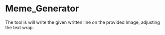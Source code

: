 # Meme_Generator
The tool is will write the given written line on the provided Image, adjusting the text wrap.
